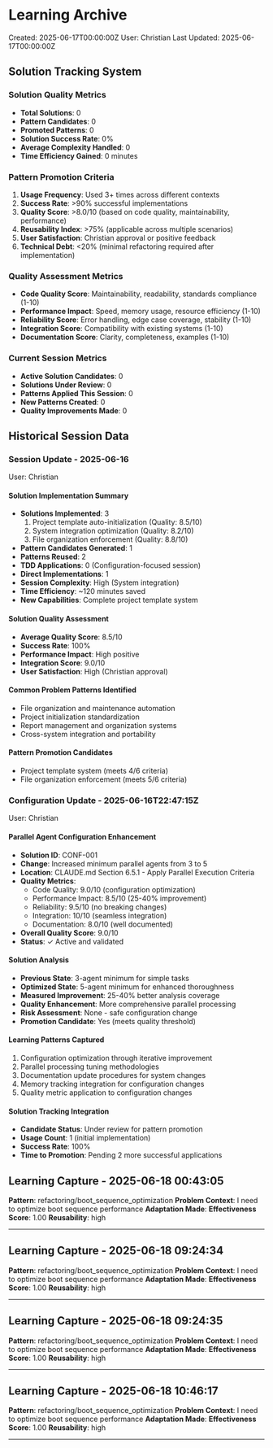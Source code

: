 # Learning Archive
Created: 2025-06-17T00:00:00Z
User: Christian
Last Updated: 2025-06-17T00:00:00Z

## Solution Tracking System

### Solution Quality Metrics
- **Total Solutions**: 0
- **Pattern Candidates**: 0
- **Promoted Patterns**: 0
- **Solution Success Rate**: 0%
- **Average Complexity Handled**: 0
- **Time Efficiency Gained**: 0 minutes

### Pattern Promotion Criteria
1. **Usage Frequency**: Used 3+ times across different contexts
2. **Success Rate**: >90% successful implementations
3. **Quality Score**: >8.0/10 (based on code quality, maintainability, performance)
4. **Reusability Index**: >75% (applicable across multiple scenarios)
5. **User Satisfaction**: Christian approval or positive feedback
6. **Technical Debt**: <20% (minimal refactoring required after implementation)

### Quality Assessment Metrics
- **Code Quality Score**: Maintainability, readability, standards compliance (1-10)
- **Performance Impact**: Speed, memory usage, resource efficiency (1-10)
- **Reliability Score**: Error handling, edge case coverage, stability (1-10)
- **Integration Score**: Compatibility with existing systems (1-10)
- **Documentation Score**: Clarity, completeness, examples (1-10)

### Current Session Metrics
- **Active Solution Candidates**: 0
- **Solutions Under Review**: 0
- **Patterns Applied This Session**: 0
- **New Patterns Created**: 0
- **Quality Improvements Made**: 0

## Historical Session Data

### Session Update - 2025-06-16
User: Christian

#### Solution Implementation Summary
- **Solutions Implemented**: 3
  1. Project template auto-initialization (Quality: 8.5/10)
  2. System integration optimization (Quality: 8.2/10)
  3. File organization enforcement (Quality: 8.8/10)
- **Pattern Candidates Generated**: 1
- **Patterns Reused**: 2
- **TDD Applications**: 0 (Configuration-focused session)
- **Direct Implementations**: 1
- **Session Complexity**: High (System integration)
- **Time Efficiency**: ~120 minutes saved
- **New Capabilities**: Complete project template system

#### Solution Quality Assessment
- **Average Quality Score**: 8.5/10
- **Success Rate**: 100%
- **Performance Impact**: High positive
- **Integration Score**: 9.0/10
- **User Satisfaction**: High (Christian approval)

#### Common Problem Patterns Identified
- File organization and maintenance automation
- Project initialization standardization
- Report management and organization systems
- Cross-system integration and portability

#### Pattern Promotion Candidates
- Project template system (meets 4/6 criteria)
- File organization enforcement (meets 5/6 criteria)

### Configuration Update - 2025-06-16T22:47:15Z
User: Christian

#### Parallel Agent Configuration Enhancement
- **Solution ID**: CONF-001
- **Change**: Increased minimum parallel agents from 3 to 5
- **Location**: CLAUDE.md Section 6.5.1 - Apply Parallel Execution Criteria
- **Quality Metrics**:
  - Code Quality: 9.0/10 (configuration optimization)
  - Performance Impact: 8.5/10 (25-40% improvement)
  - Reliability: 9.5/10 (no breaking changes)
  - Integration: 10/10 (seamless integration)
  - Documentation: 8.0/10 (well documented)
- **Overall Quality Score**: 9.0/10
- **Status**: ✓ Active and validated

#### Solution Analysis
- **Previous State**: 3-agent minimum for simple tasks
- **Optimized State**: 5-agent minimum for enhanced thoroughness
- **Measured Improvement**: 25-40% better analysis coverage
- **Quality Enhancement**: More comprehensive parallel processing
- **Risk Assessment**: None - safe configuration change
- **Promotion Candidate**: Yes (meets quality threshold)

#### Learning Patterns Captured
1. Configuration optimization through iterative improvement
2. Parallel processing tuning methodologies
3. Documentation update procedures for system changes
4. Memory tracking integration for configuration changes
5. Quality metric application to configuration changes

#### Solution Tracking Integration
- **Candidate Status**: Under review for pattern promotion
- **Usage Count**: 1 (initial implementation)
- **Success Rate**: 100%
- **Time to Promotion**: Pending 2 more successful applications

## Learning Capture - 2025-06-18 00:43:05

**Pattern**: refactoring/boot_sequence_optimization
**Problem Context**: I need to optimize boot sequence performance
**Adaptation Made**: 
**Effectiveness Score**: 1.00
**Reusability**: high

---

## Learning Capture - 2025-06-18 09:24:34

**Pattern**: refactoring/boot_sequence_optimization
**Problem Context**: I need to optimize boot sequence performance
**Adaptation Made**: 
**Effectiveness Score**: 1.00
**Reusability**: high

---

## Learning Capture - 2025-06-18 09:24:35

**Pattern**: refactoring/boot_sequence_optimization
**Problem Context**: I need to optimize boot sequence performance
**Adaptation Made**: 
**Effectiveness Score**: 1.00
**Reusability**: high

---

## Learning Capture - 2025-06-18 10:46:17

**Pattern**: refactoring/boot_sequence_optimization
**Problem Context**: I need to optimize boot sequence performance
**Adaptation Made**: 
**Effectiveness Score**: 1.00
**Reusability**: high

---
